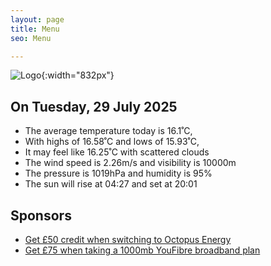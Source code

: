 ```yaml
---
layout: page
title: Menu
seo: Menu

---
```


![Logo](/images/logo.jpg){:width="832px"}

<!-- weather_marker starts -->
## On Tuesday, 29 July 2025

- The average temperature today is 16.1˚C,
- With highs of 16.58˚C and lows of 15.93˚C,
- It may feel like 16.25˚C with scattered clouds
- The wind speed is 2.26m/s and visibility is 10000m
- The pressure is 1019hPa and humidity is 95%
- The sun will rise at 04:27 and set at 20:01

<!-- weather_marker ends -->

## Sponsors

- [Get £50 credit when switching to Octopus Energy](https://bit.ly/3oD1nnS)
- [Get £75 when taking a 1000mb YouFibre broadband plan](https://aklam.io/91zWhU?)
